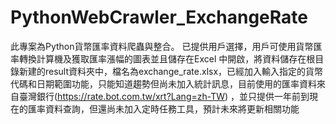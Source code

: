 # PythonWebCrawler_ExchangeRate
此專案為Python貨幣匯率資料爬蟲與整合。
已提供用戶選擇，用戶可使用貨幣匯率轉換計算機及獲取匯率漲幅的圖表並且儲存在Excel 中開啟，將資料儲存在根目錄新建的result資料夾中，檔名為exchange_rate.xlsx，已經加入輸入指定的貨幣代碼和日期範圍功能，只能知道趨勢但尚未加入統計訊息，目前使用的匯率資料來自臺灣銀行(https://rate.bot.com.tw/xrt?Lang=zh-TW) ，並只提供一年前到現在的匯率資料查詢，但還尚未加入定時任務工具，預計未來將更新相關功能
